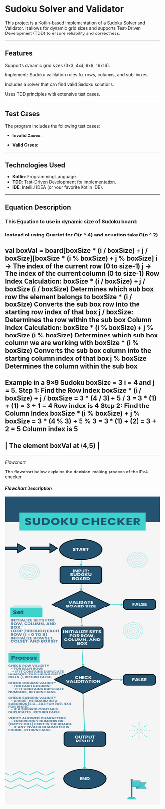 # Sudoku Solver and Validator


This project is a Kotlin-based implementation of a Sudoku Solver and Validator. It allows for dynamic grid sizes and supports Test-Driven Development (TDD) to ensure reliability and correctness.

---

## **Features**

Supports dynamic grid sizes (3x3, 4x4, 9x9, 16x16).

Implements Sudoku validation rules for rows, columns, and sub-boxes.

Includes a solver that can find valid Sudoku solutions.

Uses TDD principles with extensive test cases.

---

## **Test Cases**

The program includes the following test cases:
- **Invalid Cases**:

- **Valid Cases**:

---

## **Technologies Used**
- **Kotlin**: Programming Language.
- **TDD**: Test-Driven Development for implementation.
- **IDE**: IntelliJ IDEA (or your favorite Kotlin IDE).

---

## **Equation Description**

### **This Equation to use in dynamic size of Sudoku board:**
### **Instead of using Quartet for O(n ^ 4) and equation take O(n ^ 2)**

val boxVal = board[boxSize * (i / boxSize) + j / boxSize][boxSize * (i % boxSize) + j % boxSize]
i → The index of the current row (0 to size-1)
j → The index of the current column (0 to size-1)
Row Index Calculation:
boxSize * (i / boxSize) + j / boxSize
(i / boxSize) Determines which sub box row the element belongs to
boxSize * (i / boxSize) Converts the sub box row into the starting row index of that box
j / boxSize: Determines the row within the sub box
Column Index Calculation:
boxSize * (i % boxSize) + j % boxSize
(i % boxSize) Determines which sub box column we are working with
boxSize * (i % boxSize)  Converts the sub box column into the starting column index of that box
j % boxSize Determines the column within the sub box
---------------------------------------------------------------
Example in a 9×9 Sudoku boxSize = 3
i = 4 and j = 5.
Step 1: Find the Row Index
boxSize * (i / boxSize) + j / boxSize
= 3 * (4 / 3) + 5 / 3
= 3 * (1) + (1)
= 3 + 1
= 4
Row index is 4
Step 2: Find the Column Index
boxSize * (i % boxSize) + j % boxSize
= 3 * (4 % 3) + 5 % 3
= 3 * (1) + (2)
= 3 + 2
= 5
Column index is 5
---------------------------------
| The element boxVal at (4,5)   |
---------------------------------


---

*Flowchart*

The flowchart below explains the decision-making process of the IPv4 checker.


#### *Flowchart Description*

<img src="https://github.com/Ahmed7osny1/Sudoku-Checker/blob/master/Sudoku%20Checker%20Flow%20Chart.png?raw=true" alt="IPv4 Address Checker Flowchart Description" width="800" height="1000">

